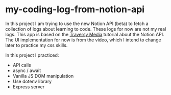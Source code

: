 # my-coding-log-from-notion-api

In this project I am trying to use the new Notion API (beta) to fetch a collection of logs about learning to code. These logs for now are not my real logs.
This app is based on the [Traversy Media](https://www.youtube.com/watch?v=9JdP-S3crt8) tutorial about the Notion API. The UI implementation for now is from the video, which I intend to change later to practice my css skills. 

In this project I practiced:
- API calls
- async / await
- Vanilla JS DOM manipulation
- Use dotenv library
- Express server
  